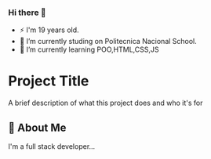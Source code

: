 ### Hi there 👋
- ⚡ I'm 19 years old.
- 🔭 I’m currently studing on Politecnica Nacional School.
- 🌱 I’m currently learning POO,HTML,CSS,JS

<!--
**KevinGal2002/KevinGal2002** is a ✨ _special_ ✨ repository because its `README.md` (this file) appears on your GitHub profile.

Here are some ideas to get you started:

- 🔭 I’m currently working on ...
- 🌱 I’m currently learning ...
- 👯 I’m looking to collaborate on ...
- 🤔 I’m looking for help with ...
- 💬 Ask me about ...
- 📫 How to reach me: ...
- 😄 Pronouns: ...
-  Fun fact: ...
-->

# Project Title

A brief description of what this project does and who it's for


## 🚀 About Me
I'm a full stack developer...

